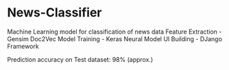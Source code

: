 # News-Classifier
Machine Learning model for classification of news data
Feature Extraction - Gensim Doc2Vec
Model Training - Keras Neural Model
UI Building - DJango Framework

Prediction accuracy on Test dataset: 98% (approx.)
